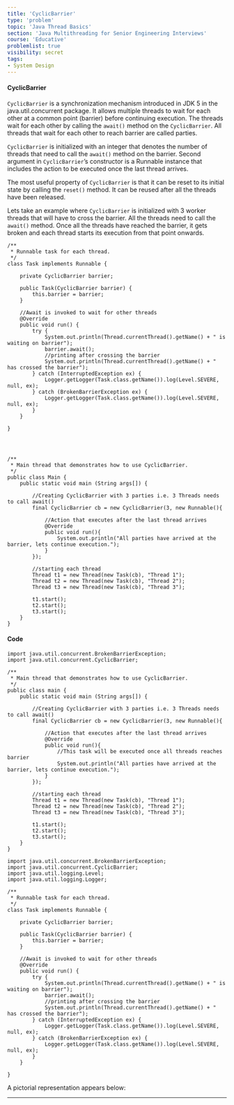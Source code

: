 ```yaml
---
title: 'CyclicBarrier'
type: 'problem'
topic: 'Java Thread Basics'
section: 'Java Multithreading for Senior Engineering Interviews'
course: 'Educative'
problemlist: true
visibility: secret
tags:
- System Design
---
```

#### CyclicBarrier
`CyclicBarrier` is a synchronization mechanism introduced in JDK 5 in the java.util.concurrent package. It allows multiple threads to wait for each other at a common point (barrier) before continuing execution. The threads wait for each other by calling the `await()` method on the `CyclicBarrier`. All threads that wait for each other to reach barrier are called parties.

`CyclicBarrier` is initialized with an integer that denotes the number of threads that need to call the `await()` method on the barrier. Second argument in `CyclicBarrier`’s constructor is a Runnable instance that includes the action to be executed once the last thread arrives.

The most useful property of `CyclicBarrier` is that it can be reset to its initial state by calling the `reset()` method. It can be reused after all the threads have been released.

Lets take an example where `CyclicBarrier` is initialized with 3 worker threads that will have to cross the barrier. All the threads need to call the `await()` method. Once all the threads have reached the barrier, it gets broken and each thread starts its execution from that point onwards.
```
/**
 * Runnable task for each thread.
 */
class Task implements Runnable {
    
    private CyclicBarrier barrier;
    
    public Task(CyclicBarrier barrier) { 
        this.barrier = barrier;
    }
    
    //Await is invoked to wait for other threads
    @Override
    public void run() {
        try {
            System.out.println(Thread.currentThread().getName() + " is waiting on barrier");
            barrier.await();
            //printing after crossing the barrier
            System.out.println(Thread.currentThread().getName() + " has crossed the barrier");
        } catch (InterruptedException ex) {
            Logger.getLogger(Task.class.getName()).log(Level.SEVERE, null, ex);
        } catch (BrokenBarrierException ex) {
            Logger.getLogger(Task.class.getName()).log(Level.SEVERE, null, ex);
        }
    }
 
}
 
 
 
 
/**
 * Main thread that demonstrates how to use CyclicBarrier.
 */
public class Main {
    public static void main (String args[]) {
 
        //Creating CyclicBarrier with 3 parties i.e. 3 Threads needs to call await()
        final CyclicBarrier cb = new CyclicBarrier(3, new Runnable(){
 
            //Action that executes after the last thread arrives
            @Override
            public void run(){
                System.out.println("All parties have arrived at the barrier, lets continue execution.");
            }
        });
 
        //starting each thread
        Thread t1 = new Thread(new Task(cb), "Thread 1");
        Thread t2 = new Thread(new Task(cb), "Thread 2");
        Thread t3 = new Thread(new Task(cb), "Thread 3");
 
        t1.start();
        t2.start();
        t3.start();
    }
}
```
#### Code
```
import java.util.concurrent.BrokenBarrierException;
import java.util.concurrent.CyclicBarrier;

/**
 * Main thread that demonstrates how to use CyclicBarrier.
 */
public class main {
    public static void main (String args[]) {

        //Creating CyclicBarrier with 3 parties i.e. 3 Threads needs to call await()
        final CyclicBarrier cb = new CyclicBarrier(3, new Runnable(){

            //Action that executes after the last thread arrives
            @Override
            public void run(){
                //This task will be executed once all threads reaches barrier
                System.out.println("All parties have arrived at the barrier, lets continue execution.");
            }
        });

        //starting each thread
        Thread t1 = new Thread(new Task(cb), "Thread 1");
        Thread t2 = new Thread(new Task(cb), "Thread 2");
        Thread t3 = new Thread(new Task(cb), "Thread 3");

        t1.start();
        t2.start();
        t3.start();
    }
}
```
```
import java.util.concurrent.BrokenBarrierException;
import java.util.concurrent.CyclicBarrier;
import java.util.logging.Level;
import java.util.logging.Logger;

/**
 * Runnable task for each thread.
 */
class Task implements Runnable {
    
    private CyclicBarrier barrier;
    
    public Task(CyclicBarrier barrier) { 
        this.barrier = barrier;
    }
    
    //Await is invoked to wait for other threads
    @Override
    public void run() {
        try {
            System.out.println(Thread.currentThread().getName() + " is waiting on barrier");
            barrier.await();
            //printing after crossing the barrier
            System.out.println(Thread.currentThread().getName() + " has crossed the barrier");
        } catch (InterruptedException ex) {
            Logger.getLogger(Task.class.getName()).log(Level.SEVERE, null, ex);
        } catch (BrokenBarrierException ex) {
            Logger.getLogger(Task.class.getName()).log(Level.SEVERE, null, ex);
        }
    }

}
```

A pictorial representation appears below:


---